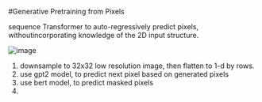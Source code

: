 #Generative Pretraining from Pixels

sequence Transformer to auto-regressively predict pixels, withoutincorporating knowledge of the 2D input structure.

![image](https://github.com/user-attachments/assets/90a6c6fb-b5ec-4983-9e46-cf3bc51d87cd)

1) downsample to 32x32 low resolution image, then flatten to 1-d by rows.
2) use gpt2 model, to predict next pixel based on generated pixels
3) use bert model, to predict masked pixels
4) 
   
